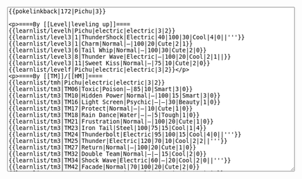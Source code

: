 </p><textarea readonly="" accesskey="," id="wpTextbox1" cols="80" rows="25" style="" class="mw-editfont-monospace" lang="en" dir="ltr" name="wpTextbox1">{{pokelinkback|172|Pichu|3}}

====By [[Level|leveling up]]====
{{learnlist/levelh|Pichu|electric|electric|3|2}}
{{learnlist/level3|1|ThunderShock|Electric|40|100|30|Cool|4|0||'''}}
{{learnlist/level3|1|Charm|Normal|—|100|20|Cute|2|1}}
{{learnlist/level3|6|Tail Whip|Normal|—|100|30|Cute|2|0}}
{{learnlist/level3|8|Thunder Wave|Electric|—|100|20|Cool|2|1||}}
{{learnlist/level3|11|Sweet Kiss|Normal|—|75|10|Cute|2|0}}
{{learnlist/levelf|Pichu|electric|electric|3|2}}

====By [[TM]]/[[HM]]====
{{learnlist/tmh|Pichu|electric|electric|3|2}}
{{learnlist/tm3|TM06|Toxic|Poison|—|85|10|Smart|3|0}}
{{learnlist/tm3|TM10|Hidden Power|Normal|—|100|15|Smart|3|0}}
{{learnlist/tm3|TM16|Light Screen|Psychic|—|—|30|Beauty|1|0}}
{{learnlist/tm3|TM17|Protect|Normal|—|—|10|Cute|1|0}}
{{learnlist/tm3|TM18|Rain Dance|Water|—|—|5|Tough|1|0}}
{{learnlist/tm3|TM21|Frustration|Normal|—|100|20|Cute|1|0}}
{{learnlist/tm3|TM23|Iron Tail|Steel|100|75|15|Cool|1|4}}
{{learnlist/tm3|TM24|Thunderbolt|Electric|95|100|15|Cool|4|0||'''}}
{{learnlist/tm3|TM25|Thunder|Electric|120|70|10|Cool|2|2||'''}}
{{learnlist/tm3|TM27|Return|Normal|—|100|20|Cute|1|0}}
{{learnlist/tm3|TM32|Double Team|Normal|—|—|15|Cool|2|0}}
{{learnlist/tm3|TM34|Shock Wave|Electric|60|—|20|Cool|2|0||'''}}
{{learnlist/tm3|TM42|Facade|Normal|70|100|20|Cute|2|0}}
{{learnlist/tm3|TM43|Secret Power|Normal|70|100|20|Smart|1|0}}
{{learnlist/tm3|TM44|Rest|Psychic|—|—|10|Cute|2|0}}
{{learnlist/tm3|TM45|Attract|Normal|—|100|15|Cute|2|0}}
{{learnlist/tm3|HM05|Flash|Normal|—|70|20|Beauty|3|0}}
{{learnlist/tmf|Pichu|electric|electric|3|2}}

====By {{pkmn|breeding}}====
{{learnlist/breedh|Pichu|Electric|Electric|3|2}}
{{learnlist/breed3|{{MSP/3|273|Seedot}}|Bide|Normal|—|100|10|Tough|1|0}}
{{learnlist/breed3|{{MSP/3|309|Electrike}}{{MSP/3|310|Manectric}}{{MSP/3|311|Plusle}}{{MSP/3|312|Minun}}|Charge|Electric|—|—|20|Smart|2|0}}
{{learnlist/breed3|{{MSP/3|035|Clefairy}}{{MSP/3|036|Clefable}}{{MSP/3|039|Jigglypuff}}{{MSP/3|040|Wigglytuff}}{{MSP/3|300|Skitty}}{{MSP/3|301|Delcatty}}|DoubleSlap|Normal|15|85|10|Tough|2|1}}
{{learnlist/breed3|{{MSP/3|035|Clefairy}}{{MSP/3|036|Clefable}}{{MSP/3|176|Togetic}}{{MSP/3|287|Slakoth}}{{MSP/3|288|Vigoroth}}{{MSP/3|289|Slaking}}&lt;br>{{MSP/3|311|Plusle}}{{MSP/3|312|Minun}}{{MSP/3|363|Spheal}}{{MSP/3|364|Sealeo}}{{MSP/3|365|Walrein}}|Encore|Normal|—|100|5|Cute|2|0}}
{{learnlist/breed3|{{MSP/3|225|Delibird}}|Present|Normal|—|90|15|Cute|3|0}}
{{learnlist/breed3|{{MSP/3|288|Vigoroth}}|Reversal|Fighting|—|100|15|Cool|2|0}}
{{learnlist/breed3|{{bag3|Light Ball}}{{tt|*|In Emerald, if either parent holds a Light Ball, Pichu will know Volt Tackle. Volt Tackle cannot be inherited as an Egg move.}}|Volt Tackle|Electric|120|100|15|Cool|6|0||'''|E}}
{{learnlist/breed3|{{MSP/3|176|Togetic}}|Wish|Normal|—|—|10|Cute|3|0}}
{{learnlist/breedf|Pichu|Electric|Electric|3|2}}

====By [[Move Tutor|tutoring]]====
{{learnlist/tutorh|Pichu|electric|electric|3|2}}
{{learnlist/tutor3|Body Slam|Normal|85|100|15|Tough|1|4|||yes|yes|yes}}
{{learnlist/tutor3|Counter|Fighting|—|100|20|Tough|2|0|||yes|yes|no}}
{{learnlist/tutor3|Defense Curl|Normal|—|—|40|Cute|2|0|||no|yes|no}}
{{learnlist/tutor3|Double-Edge|Normal|120|100|15|Tough|6|0|||yes|yes|yes}}
{{learnlist/tutor3|Endure|Normal|—|—|10|Tough|2|0|||no|yes|no}}
{{learnlist/tutor3|Mega Kick|Normal|120|75|5|Cool|4|0|||yes|yes|no}}
{{learnlist/tutor3|Mega Punch|Normal|80|85|20|Tough|4|0|||yes|yes|no}}
{{learnlist/tutor3|Mimic|Normal|—|—|10|Cute|1|0|||yes|yes|yes}}
{{learnlist/tutor3|Mud-Slap|Ground|20|100|10|Cute|2|1|||no|yes|no}}
{{learnlist/tutor3|Rollout|Rock|30|90|20|Tough|3|0|||no|yes|no}}
{{learnlist/tutor3|Seismic Toss|Fighting|—|100|20|Tough|2|1|||yes|yes|yes}}
{{learnlist/tutor3|Sleep Talk|Normal|—|—|10|Cute|3|0|||no|yes|no}}
{{learnlist/tutor3|Snore|Normal|40|100|15|Cute|4|0|||no|yes|no}}
{{learnlist/tutor3|Substitute|Normal|—|—|10|Smart|2|0|||yes|yes|yes}}
{{learnlist/tutor3|Swagger|Normal|—|90|15|Cute|2|0|||no|yes|yes}}
{{learnlist/tutor3|Swift|Normal|60|—|20|Cool|2|0|||no|yes|no}}
{{learnlist/tutor3|Thunder Wave|Electric|—|100|20|Cool|2|1|||yes|yes|yes}}
{{learnlist/tutorf|Pichu|electric|electric|3|2}}

====By {{pkmn2|event}}s====
{{learnlist/eventh|Pichu|electric|electric|3|2}}
{{learnlist/event3|[[PokéPark (theme park)#Pichu|PokéPark Events]]|Follow Me|Normal|—|—|20|Cute|3|0}}
{{learnlist/event3|[[Pokémon Box Ruby &amp; Sapphire]] - {{DL|Pokémon Box Ruby &amp; Sapphire|Pichu Egg}}|Surf|Water|95|100|15|Beauty|3|0}}
{{learnlist/event3|{{DL|List of Japanese event Pokémon distributions in Generation III|Teeter Dance Pichu|Pokémon Center 5th Anniversary}}&lt;br>{{DL|List of Japanese event Pokémon distributions in Generation III|Pokémon Stamp Ruby and Sapphire Contest Pichu|Pokémon Stamp Ruby and Sapphire Contest}}|Teeter Dance|Normal|—|100|20|Cute|4|4}}
{{learnlist/event3|{{DL|List of Japanese event Pokémon distributions in Generation III|Wish Pichu|Pokémon Center 5th Anniversary}}|Wish|Normal|—|—|10|Cute|3|0}}
{{learnlist/eventf|Pichu|electric|electric|3|2}}

[[it:Pichu/Mosse apprese in terza generazione]]
[[zh:皮丘/第三世代招式表]]
